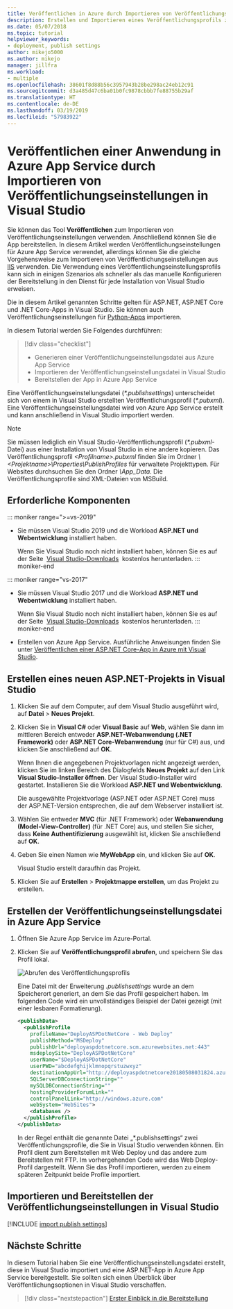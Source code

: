 ```yaml
---
title: Veröffentlichen in Azure durch Importieren von Veröffentlichungseinstellungen
description: Erstellen und Importieren eines Veröffentlichungsprofils zum Bereitstellen einer Anwendung aus Visual Studio in Azure App Service
ms.date: 05/07/2018
ms.topic: tutorial
helpviewer_keywords:
- deployment, publish settings
author: mikejo5000
ms.author: mikejo
manager: jillfra
ms.workload:
- multiple
ms.openlocfilehash: 38601f8d88b56c3957943b28be298ac24eb12c91
ms.sourcegitcommit: d3a485d47c6ba01b0fc9878cbbb7fe88755b29af
ms.translationtype: HT
ms.contentlocale: de-DE
ms.lasthandoff: 03/19/2019
ms.locfileid: "57983922"
---
```

# <a name="publish-an-application-to-azure-app-service-by-importing-publish-settings-in-visual-studio"></a>Veröffentlichen einer Anwendung in Azure App Service durch Importieren von Veröffentlichungseinstellungen in Visual Studio

Sie können das Tool **Veröffentlichen** zum Importieren von Veröffentlichungseinstellungen verwenden. Anschließend können Sie die App bereitstellen. In diesem Artikel werden Veröffentlichungseinstellungen für Azure App Service verwendet, allerdings können Sie die gleiche Vorgehensweise zum Importieren von Veröffentlichungseinstellungen aus [IIS](../deployment/tutorial-import-publish-settings-iis.md) verwenden. Die Verwendung eines Veröffentlichungseinstellungsprofils kann sich in einigen Szenarios als schneller als das manuelle Konfigurieren der Bereitstellung in den Dienst für jede Installation von Visual Studio erweisen.

Die in diesem Artikel genannten Schritte gelten für ASP.NET, ASP.NET Core und .NET Core-Apps in Visual Studio. Sie können auch Veröffentlichungseinstellungen für [Python-Apps](../python/publishing-python-web-applications-to-azure-from-visual-studio.md) importieren.

In diesem Tutorial werden Sie Folgendes durchführen:

> [!div class="checklist"]
> * Generieren einer Veröffentlichungseinstellungsdatei aus Azure App Service
> * Importieren der Veröffentlichungseinstellungsdatei in Visual Studio
> * Bereitstellen der App in Azure App Service

Eine Veröffentlichungseinstellungsdatei (*\*.publishsettings*) unterscheidet sich von einem in Visual Studio erstellten Veröffentlichungsprofil (*\*.pubxml*). Eine Veröffentlichungseinstellungsdatei wird von Azure App Service erstellt und kann anschließend in Visual Studio importiert werden.

> [!NOTE]
> Sie müssen lediglich ein Visual Studio-Veröffentlichungsprofil (*\*.pubxml*-Datei) aus einer Installation von Visual Studio in eine andere kopieren. Das Veröffentlichungsprofil *\<Profilname\>.pubxml* finden Sie im Ordner *\\<Projektname\>\Properties\PublishProfiles* für verwaltete Projekttypen. Für Websites durchsuchen Sie den Ordner *\App_Data*. Die Veröffentlichungsprofile sind XML-Dateien von MSBuild.

## <a name="prerequisites"></a>Erforderliche Komponenten

::: moniker range=">=vs-2019"

* Sie müssen Visual Studio 2019 und die Workload **ASP.NET und Webentwicklung** installiert haben.

    Wenn Sie Visual Studio noch nicht installiert haben, können Sie es auf der Seite  [Visual Studio-Downloads](https://visualstudio.microsoft.com/downloads/)  kostenlos herunterladen.
::: moniker-end

::: moniker range="vs-2017"

* Sie müssen Visual Studio 2017 und die Workload **ASP.NET und Webentwicklung** installiert haben.

    Wenn Sie Visual Studio noch nicht installiert haben, können Sie es auf der Seite  [Visual Studio-Downloads](https://visualstudio.microsoft.com/downloads/)  kostenlos herunterladen.
::: moniker-end

* Erstellen von Azure App Service. Ausführliche Anweisungen finden Sie unter [Veröffentlichen einer ASP.NET Core-App in Azure mit Visual Studio](/aspnet/core/tutorials/publish-to-azure-webapp-using-vs).

## <a name="create-a-new-aspnet-project-in-visual-studio"></a>Erstellen eines neuen ASP.NET-Projekts in Visual Studio

1. Klicken Sie auf dem Computer, auf dem Visual Studio ausgeführt wird, auf **Datei** > **Neues Projekt**.

1. Klicken Sie in **Visual C#** oder **Visual Basic** auf **Web**, wählen Sie dann im mittleren Bereich entweder **ASP.NET-Webanwendung (.NET Framework)** oder **ASP.NET Core-Webanwendung** (nur für C#) aus, und klicken Sie anschließend auf **OK**.

    Wenn Ihnen die angegebenen Projektvorlagen nicht angezeigt werden, klicken Sie im linken Bereich des Dialogfelds **Neues Projekt** auf den Link **Visual Studio-Installer öffnen**. Der Visual Studio-Installer wird gestartet. Installieren Sie die Workload **ASP.NET und Webentwicklung**.

    Die ausgewählte Projektvorlage (ASP.NET oder ASP.NET Core) muss der ASP.NET-Version entsprechen, die auf dem Webserver installiert ist.

1. Wählen Sie entweder **MVC** (für .NET Framework) oder **Webanwendung (Model-View-Controller)** (für .NET Core) aus, und stellen Sie sicher, dass **Keine Authentifizierung** ausgewählt ist, klicken Sie anschließend auf **OK**.

1. Geben Sie einen Namen wie **MyWebApp** ein, und klicken Sie auf **OK**.

    Visual Studio erstellt daraufhin das Projekt.

1. Klicken Sie auf **Erstellen** > **Projektmappe erstellen**, um das Projekt zu erstellen.

## <a name="create-the-publish-settings-file-in-azure-app-service"></a>Erstellen der Veröffentlichungseinstellungsdatei in Azure App Service

1. Öffnen Sie Azure App Service im Azure-Portal.

1. Klicken Sie auf **Veröffentlichungsprofil abrufen**, und speichern Sie das Profil lokal.

    ![Abrufen des Veröffentlichungsprofils](../deployment/media/tutorial-azure-app-service-get-publish-profile.png)

    Eine Datei mit der Erweiterung *.publishsettings* wurde an dem Speicherort generiert, an dem Sie das Profil gespeichert haben. Im folgenden Code wird ein unvollständiges Beispiel der Datei gezeigt (mit einer lesbaren Formatierung).

    ```xml
    <publishData>
      <publishProfile
        profileName="DeployASPDotNetCore - Web Deploy"
        publishMethod="MSDeploy"
        publishUrl="deployaspdotnetcore.scm.azurewebsites.net:443"
        msdeploySite="DeployASPDotNetCore"
        userName="$DeployASPDotNetCore"
        userPWD="abcdefghijklmnopqrstuzwxyz"
        destinationAppUrl="http://deployaspdotnetcore20180508031824.azurewebsites.net"
        SQLServerDBConnectionString=""
        mySQLDBConnectionString=""
        hostingProviderForumLink=""
        controlPanelLink="http://windows.azure.com"
        webSystem="WebSites">
        <databases />
      </publishProfile>
    </publishData>
    ```
    In der Regel enthält die genannte Datei „*.publishsettings“ zwei Veröffentlichungsprofile, die Sie in Visual Studio verwenden können. Ein Profil dient zum Bereitstellen mit Web Deploy und das andere zum Bereitstellen mit FTP. Im vorhergehenden Code wird das Web Deploy-Profil dargestellt. Wenn Sie das Profil importieren, werden zu einem späteren Zeitpunkt beide Profile importiert.

## <a name="import-the-publish-settings-in-visual-studio-and-deploy"></a>Importieren und Bereitstellen der Veröffentlichungseinstellungen in Visual Studio

[!INCLUDE [import publish settings](../deployment/includes/import-publish-settings-vs.md)]

## <a name="next-steps"></a>Nächste Schritte

In diesem Tutorial haben Sie eine Veröffentlichungseinstellungsdatei erstellt, diese in Visual Studio importiert und eine ASP.NET-App in Azure App Service bereitgestellt. Sie sollten sich einen Überblick über Veröffentlichungsoptionen in Visual Studio verschaffen.

> [!div class="nextstepaction"]
> [Erster Einblick in die Bereitstellung](../deployment/deploying-applications-services-and-components.md)
